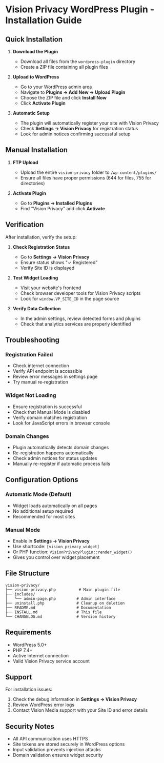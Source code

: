# Vision Privacy WordPress Plugin - Installation Guide

## Quick Installation

1. **Download the Plugin**
   - Download all files from the `wordpress-plugin` directory
   - Create a ZIP file containing all plugin files

2. **Upload to WordPress**
   - Go to your WordPress admin area
   - Navigate to **Plugins → Add New → Upload Plugin**
   - Choose the ZIP file and click **Install Now**
   - Click **Activate Plugin**

3. **Automatic Setup**
   - The plugin will automatically register your site with Vision Privacy
   - Check **Settings → Vision Privacy** for registration status
   - Look for admin notices confirming successful setup

## Manual Installation

1. **FTP Upload**
   - Upload the entire `vision-privacy` folder to `/wp-content/plugins/`
   - Ensure all files have proper permissions (644 for files, 755 for directories)

2. **Activate Plugin**
   - Go to **Plugins → Installed Plugins**
   - Find "Vision Privacy" and click **Activate**

## Verification

After installation, verify the setup:

1. **Check Registration Status**
   - Go to **Settings → Vision Privacy**
   - Ensure status shows "✓ Registered"
   - Verify Site ID is displayed

2. **Test Widget Loading**
   - Visit your website's frontend
   - Check browser developer tools for Vision Privacy scripts
   - Look for `window.VP_SITE_ID` in the page source

3. **Verify Data Collection**
   - In the admin settings, review detected forms and plugins
   - Check that analytics services are properly identified

## Troubleshooting

### Registration Failed
- Check internet connection
- Verify API endpoint is accessible
- Review error messages in settings page
- Try manual re-registration

### Widget Not Loading
- Ensure registration is successful
- Check that Manual Mode is disabled
- Verify domain matches registration
- Look for JavaScript errors in browser console

### Domain Changes
- Plugin automatically detects domain changes
- Re-registration happens automatically
- Check admin notices for status updates
- Manually re-register if automatic process fails

## Configuration Options

### Automatic Mode (Default)
- Widget loads automatically on all pages
- No additional setup required
- Recommended for most sites

### Manual Mode
- Enable in **Settings → Vision Privacy**
- Use shortcode: `[vision_privacy_widget]`
- Or PHP function: `VisionPrivacyPlugin::render_widget()`
- Gives you control over widget placement

## File Structure

```
vision-privacy/
├── vision-privacy.php          # Main plugin file
├── includes/
│   └── admin-page.php         # Admin interface
├── uninstall.php              # Cleanup on deletion
├── README.md                  # Documentation
├── INSTALL.md                 # This file
└── CHANGELOG.md               # Version history
```

## Requirements

- WordPress 5.0+
- PHP 7.4+
- Active internet connection
- Valid Vision Privacy service account

## Support

For installation issues:

1. Check the debug information in **Settings → Vision Privacy**
2. Review WordPress error logs
3. Contact Vision Media support with your Site ID and error details

## Security Notes

- All API communication uses HTTPS
- Site tokens are stored securely in WordPress options
- Input validation prevents injection attacks
- Domain validation ensures widget security